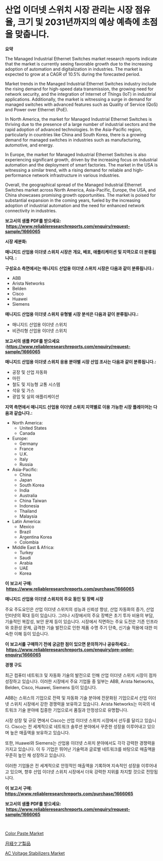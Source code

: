 <p><h1>산업 이더넷 스위치 시장 관리는 시장 점유율, 크기 및 2031년까지의 예상 예측에 초점을 맞춥니다.</h1></p><p><strong>요약</strong></p>
<p><p>The Managed Industrial Ethernet Switches market research reports indicate that the market is currently seeing favorable growth due to the increasing adoption of automation and digitalization in industries. The market is expected to grow at a CAGR of 10.5% during the forecasted period. </p><p>Market trends in the Managed Industrial Ethernet Switches industry include the rising demand for high-speed data transmission, the growing need for network security, and the integration of Internet of Things (IoT) in industrial applications. Additionally, the market is witnessing a surge in demand for managed switches with advanced features such as Quality of Service (QoS) and Power over Ethernet (PoE).</p><p>In North America, the market for Managed Industrial Ethernet Switches is thriving due to the presence of a large number of industrial sectors and the rapid adoption of advanced technologies. In the Asia-Pacific region, particularly in countries like China and South Korea, there is a growing demand for managed switches in industries such as manufacturing, automotive, and energy.</p><p>In Europe, the market for Managed Industrial Ethernet Switches is also experiencing significant growth, driven by the increasing focus on industrial automation and the deployment of smart factories. The market in the USA is witnessing a similar trend, with a rising demand for reliable and high-performance network infrastructure in various industries.</p><p>Overall, the geographical spread of the Managed Industrial Ethernet Switches market across North America, Asia-Pacific, Europe, the USA, and China showcases promising growth opportunities. The market is poised for substantial expansion in the coming years, fueled by the increasing adoption of industrial automation and the need for enhanced network connectivity in industries.</p></p>
<p><strong>보고서의 샘플 PDF를 받으세요: &nbsp;<a href="https://www.reliableresearchreports.com/enquiry/request-sample/1666065">https://www.reliableresearchreports.com/enquiry/request-sample/1666065</a></strong></p>
<p><strong>시장 세분화:</strong></p>
<p><strong> 매니지드 산업용 이더넷 스위치 시장은 개요, 배포, 애플리케이션 및 지역으로 더 분류됩니다. :</strong></p>
<p><strong>구성요소 측면에서는 매니지드 산업용 이더넷 스위치 시장은 다음과 같이 분류됩니다.:</strong></p>
<p><ul><li>ABB</li><li>Arista Networks</li><li>Belden</li><li>Cisco</li><li>Huawei</li><li>Siemens</li></ul></p>
<p><strong> 매니지드 산업용 이더넷 스위치 유형별 시장 분석은 다음과 같이 분류됩니다.:</strong></p>
<p><ul><li>매니지드 산업용 이더넷 스위치</li><li>비관리형 산업용 이더넷 스위치</li></ul></p>
<p><strong>보고서의 샘플 PDF를 받으세요 :<a href="https://www.reliableresearchreports.com/enquiry/request-sample/1666065">https://www.reliableresearchreports.com/enquiry/request-sample/1666065</a></strong></p>
<p><strong> 매니지드 산업용 이더넷 스위치 응용 분야별 시장 산업 조사는 다음과 같이 분류됩니다.:</strong></p>
<p><ul><li>공장 및 산업 자동화</li><li>마린</li><li>철도 및 지능형 교통 시스템</li><li>석유 및 가스</li><li>광업 및 실외 애플리케이션</li></ul></p>
<p><strong>지역 측면에서 매니지드 산업용 이더넷 스위치 지역별로 이용 가능한 시장 플레이어는 다음과 같습니다.:</strong></p>
<p><ul>
    <li>
        North America:
        <ul>
            <li>United States</li>
            <li>Canada</li>
        </ul>
    </li>
    <li>
        Europe:
        <ul>
            <li>Germany</li>
            <li>France</li>
            <li>U.K.</li>
            <li>Italy</li>
            <li>Russia</li>
        </ul>
    </li>
    <li>
        Asia-Pacific:
        <ul>
            <li>China</li>
            <li>Japan</li>
            <li>South Korea</li>
            <li>India</li>
            <li>Australia</li>
            <li>China Taiwan</li>
            <li>Indonesia</li>
            <li>Thailand</li>
            <li>Malaysia</li>
        </ul>
    </li>
    <li>
        Latin America:
        <ul>
            <li>Mexico</li>
            <li>Brazil</li>
            <li>Argentina Korea</li>
            <li>Colombia</li>
        </ul>
    </li>
    <li>
        Middle East & Africa:
        <ul>
            <li>Turkey</li>
            <li>Saudi</li>
            <li>Arabia</li>
            <li>UAE</li>
            <li>Korea</li>
        </ul>
    </li>
    </ul></p>
<p><strong>이 보고서 구매: &nbsp;<a href="https://www.reliableresearchreports.com/purchase/1666065">https://www.reliableresearchreports.com/purchase/1666065</a></strong></p>
<p><strong>매니지드 산업용 이더넷 스위치의 주요 동인 및 장벽 시장</strong></p>
<p><p>주요 주도요인은 산업 이더넷 스위치의 성능과 신뢰성 향상, 산업 자동화의 증가, 산업 인터넷의 확대 등이 있습니다. 그러나 시장에서의 주요 장벽은 초기 투자 비용의 부담, 기술적인 복잡성, 보안 문제 등이 있습니다. 시장에서 직면하는 주요 도전은 기존 인프라와 호환성 문제, 급격한 기술 발전으로 인한 제품 수명 주기 단축, 신기술 적용에 대한 미숙한 이해 등이 있습니다.</p></p>
<p><strong>이 보고서를 구매하기 전에 궁금한 점이 있으면 문의하거나 공유하세요.: &nbsp;<a href="https://www.reliableresearchreports.com/enquiry/pre-order-enquiry/1666065">https://www.reliableresearchreports.com/enquiry/pre-order-enquiry/1666065</a></strong></p>
<p><strong>경쟁 구도</strong></p>
<p><p>최근 컴퓨터 네트워크 및 자동화 기술의 발전으로 인해 산업 이더넷 스위치 시장이 점차 성장하고 있습니다. 이러한 시장에서 주요 기업들 중 일부는 ABB, Arista Networks, Belden, Cisco, Huawei, Siemens 등이 있습니다.</p><p>ABB는 스위스의 기업으로 전력 및 자동화 기술 분야에 전문화된 기업으로서 산업 이더넷 스위치 시장에서 강한 경쟁력을 보유하고 있습니다. Arista Networks는 미국의 네트워크 기술 분야에 집중한 기업으로서 품질과 안정성으로 유명합니다.</p><p>시장 성장 및 규모 면에서 Cisco는 산업 이더넷 스위치 시장에서 선두를 달리고 있습니다. Cisco는 전 세계적으로 네트워크 솔루션 분야에서 꾸준한 성장을 이루어내고 있으며 높은 매출액을 보유하고 있습니다.</p><p>또한, Huawei와 Siemens는 산업용 이더넷 스위치 분야에서도 각각 강력한 경쟁력을 가지고 있습니다. 이 두 기업은 뛰어난 기술력과 글로벌 네트워크를 바탕으로 매출액을 꾸준히 높인 채 성장하고 있습니다.</p><p>이러한 기업들은 전 세계적으로 안정적인 매출액을 기록하며 지속적인 성장을 이루어내고 있으며, 향후 산업 이더넷 스위치 시장에서 더욱 강력한 지위를 차지할 것으로 전망됩니다.</p></p>
<p><strong>이 보고서 구매: &nbsp; <a href="https://www.reliableresearchreports.com/purchase/1666065">https://www.reliableresearchreports.com/purchase/1666065</a></strong></p>
<p><strong>보고서의 샘플 PDF를 받으세요: &nbsp;<a href="https://www.reliableresearchreports.com/enquiry/request-sample/1666065">https://www.reliableresearchreports.com/enquiry/request-sample/1666065</a></strong><strong></strong></p>
<p>&nbsp;</p>
<p><p><a href="https://changeable-paste-463.notion.site/Color-Paste-Market-Growth-Market-Trends-COVID-19-Impact-and-Forecasts-for-period-from-2024-2031-7a12d89be1c14af697e177ca50b5e330">Color Paste Market</a></p><p><a href="https://github.com/xnljig2898992/Market-Research-Report-List-1/blob/main/360700116241.md">月経ケア製品</a></p><p><a href="https://github.com/PeterParrish5/Market-Research-Report-List-4/blob/main/ac-voltage-stabilizers-market.md">AC Voltage Stabilizers Market</a></p></p>